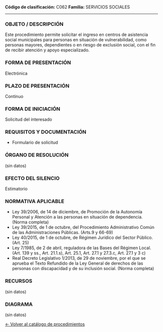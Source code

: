 
**Código de clasificación:** C062
**Familia:** SERVICIOS SOCIALES

---

### OBJETO / DESCRIPCIÓN

Este procedimiento permite solicitar el ingreso en centros de asistencia social municipales para personas en situación de vulnerabilidad, como personas mayores, dependientes o en riesgo de exclusión social, con el fin de recibir atención y apoyo especializado.

### FORMA DE PRESENTACIÓN

Electrónica

### PLAZO DE PRESENTACIÓN

Continuo

### FORMA DE INICIACIÓN

Solicitud del interesado

### REQUISITOS Y DOCUMENTACIÓN

- Formulario de solicitud

### ÓRGANO DE RESOLUCIÓN

(sin datos)

### EFECTO DEL SILENCIO

Estimatorio

### NORMATIVA APLICABLE

- Ley 39/2006, de 14 de diciembre, de Promoción de la Autonomía Personal y Atención a las personas en situación de dependencia. (Norma completa)
- Ley 39/2015, de 1 de octubre, del Procedimiento Administrativo Común de las Administraciones Públicas. (Arts.9 y 66-69)
- Ley 40/2015, de 1 de octubre, de Régimen Jurídico del Sector Público. (Art. 25)
- Ley 7/1985, de 2 de abril, reguladora de las Bases del Régimen Local. (Art. 139 y ss., Art. 21.1.s), Art. 25.1, Art. 27.1 y 27.3.c, Art. 27.1 y 3 c)
- Real Decreto Legislativo 1/2013, de 29 de noviembre, por el que se aprueba el Texto Refundido de la Ley General de derechos de las personas con discapacidad y de su inclusión social. (Norma completa)

### RECURSOS

(sin datos)

### DIAGRAMA

(sin datos)


[← Volver al catálogo de procedimientos](../buscador.md)
